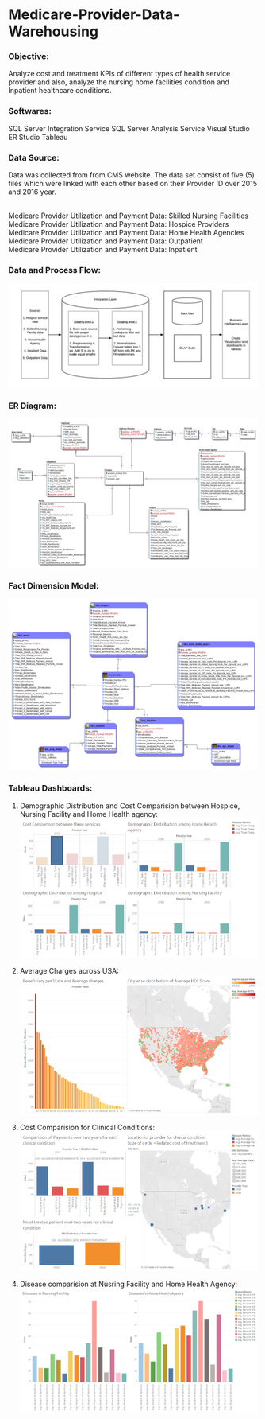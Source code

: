 # Medicare-Provider-Data-Warehousing

### Objective:
Analyze cost and treatment KPIs of different types of health service provider and also, analyze the nursing home facilities condition and Inpatient healthcare conditions.

### Softwares:
SQL Server Integration Service
SQL Server Analysis Service
Visual Studio
ER Studio
Tableau

### Data Source:
Data was collected from from CMS website. The data set consist of five (5) files which were linked with each other based on their Provider ID over 2015 and 2016 year.

<br> Medicare Provider Utilization and Payment Data: Skilled Nursing Facilities
<br> Medicare Provider Utilization and Payment Data: Hospice Providers
<br>Medicare Provider Utilization and Payment Data: Home Health Agencies
<br>Medicare Provider Utilization and Payment Data: Outpatient
<br>Medicare Provider Utilization and Payment Data: Inpatient

### Data and Process Flow:
![Process Flow](https://github.com/shaishav11/Medicare-Provider-Data-Warehousing/blob/master/Process%20Flow.png)

### ER Diagram:
![er1](https://github.com/shaishav11/Medicare-Provider-Data-Warehousing/blob/master/er_studio/Model_physical.jpg)

### Fact Dimension Model:
![factdim1](https://github.com/shaishav11/Medicare-Provider-Data-Warehousing/blob/master/er_studio/Dimensional_Model_Final.jpg)

### Tableau Dashboards:

1. Demographic Distribution and Cost Comparision between Hospice, Nursing Facility and Home Health agency:
![Compare1](https://github.com/shaishav11/Medicare-Provider-Data-Warehousing/blob/master/dashboard%20images/Compare_1.png)

2. Average Charges across USA:
![charges1](https://github.com/shaishav11/Medicare-Provider-Data-Warehousing/blob/master/dashboard%20images/Nurse_db.png)

3. Cost Comparision for Clinical Conditions:
![Compare2](https://github.com/shaishav11/Medicare-Provider-Data-Warehousing/blob/master/dashboard%20images/Inp_db.png)

4. Disease comparision at Nusring Facility and Home Health Agency:
![disease1](https://github.com/shaishav11/Medicare-Provider-Data-Warehousing/blob/master/dashboard%20images/Compare_2.png)

